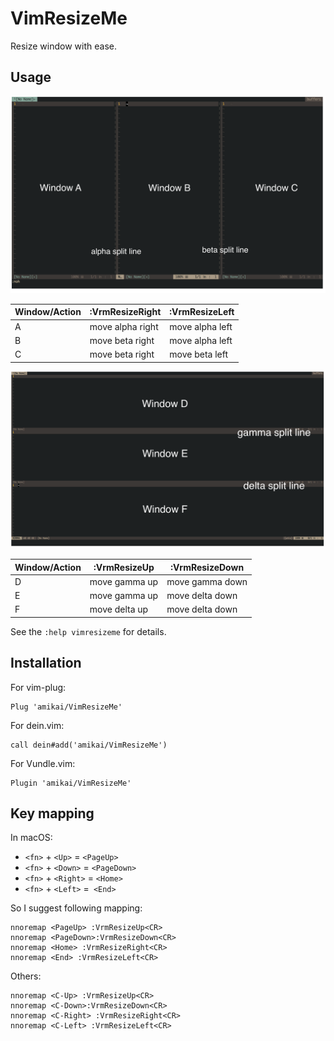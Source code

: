 # VimResizeMe
Resize window with ease.
## Usage
![vert](./screenshot/vert_split.png)

| Window/Action | :VrmResizeRight  | :VrmResizeLeft  |
|---------------|------------------|-----------------|
| A             | move alpha right | move alpha left |
| B             | move beta  right | move alpha left |
| C             | move beta  right | move beta  left |

![horiz](/screenshot/horizon_split.png)

| Window/Action | :VrmResizeUp  | :VrmResizeDown  |
|---------------|---------------|-----------------|
| D             | move gamma up | move gamma down |
| E             | move gamma up | move delta down |
| F             | move delta up | move delta down |

See the `:help vimresizeme` for details.
## Installation
For vim-plug:
```
Plug 'amikai/VimResizeMe'
```
For dein.vim:
```
call dein#add('amikai/VimResizeMe')
```
For Vundle.vim:
```
Plugin 'amikai/VimResizeMe'
```
## Key mapping
In macOS:
- `<fn>` + `<Up>` = `<PageUp>`
- `<fn>` + `<Down>` = `<PageDown>`
- `<fn>` + `<Right>` = `<Home>`
- `<fn>` + `<Left>` =` <End>`

So I suggest following mapping:
```
nnoremap <PageUp> :VrmResizeUp<CR>
nnoremap <PageDown>:VrmResizeDown<CR>
nnoremap <Home> :VrmResizeRight<CR>
nnoremap <End> :VrmResizeLeft<CR>
```
Others:
```
nnoremap <C-Up> :VrmResizeUp<CR>
nnoremap <C-Down>:VrmResizeDown<CR>
nnoremap <C-Right> :VrmResizeRight<CR>
nnoremap <C-Left> :VrmResizeLeft<CR>
```
